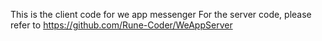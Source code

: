 This is the client code for we app messenger
For the server code, please refer to https://github.com/Rune-Coder/WeAppServer

